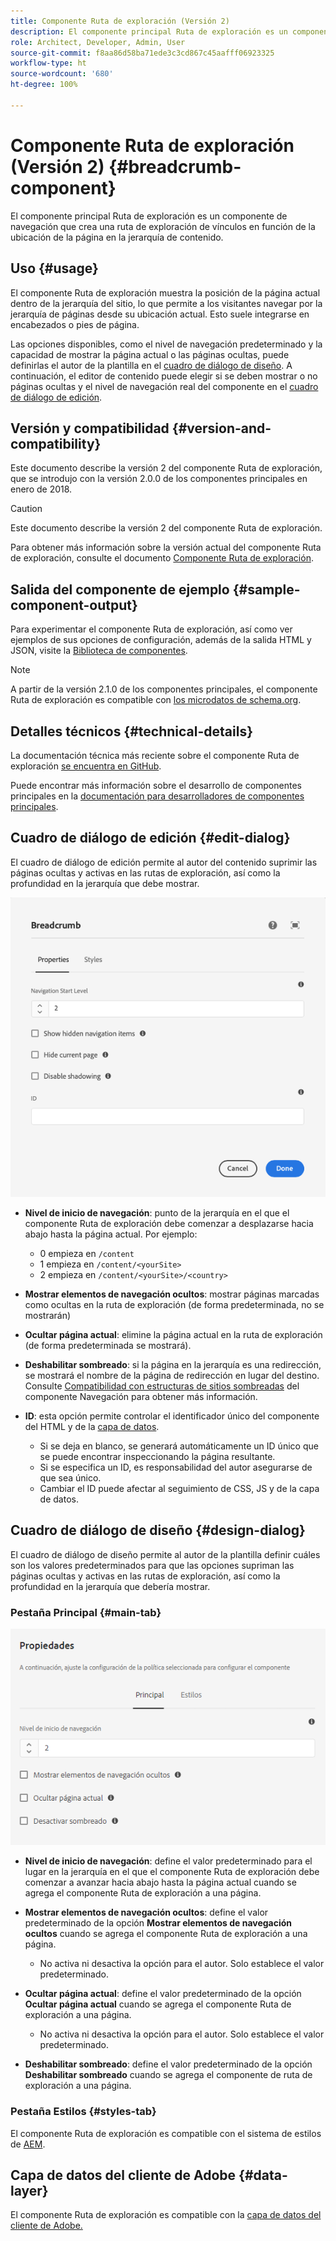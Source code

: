 ```yaml
---
title: Componente Ruta de exploración (Versión 2)
description: El componente principal Ruta de exploración es un componente de navegación que crea una ruta de exploración de vínculos en función de la ubicación de la página en la jerarquía de contenido.
role: Architect, Developer, Admin, User
source-git-commit: f8aa86d58ba71ede3c3cd867c45aafff06923325
workflow-type: ht
source-wordcount: '680'
ht-degree: 100%

---
```



# Componente Ruta de exploración (Versión 2) {#breadcrumb-component}

El componente principal Ruta de exploración es un componente de navegación que crea una ruta de exploración de vínculos en función de la ubicación de la página en la jerarquía de contenido.

## Uso {#usage}

El componente Ruta de exploración muestra la posición de la página actual dentro de la jerarquía del sitio, lo que permite a los visitantes navegar por la jerarquía de páginas desde su ubicación actual. Esto suele integrarse en encabezados o pies de página.

Las opciones disponibles, como el nivel de navegación predeterminado y la capacidad de mostrar la página actual o las páginas ocultas, puede definirlas el autor de la plantilla en el [cuadro de diálogo de diseño](#design-dialog). A continuación, el editor de contenido puede elegir si se deben mostrar o no páginas ocultas y el nivel de navegación real del componente en el [cuadro de diálogo de edición](#edit-dialog).

## Versión y compatibilidad {#version-and-compatibility}

Este documento describe la versión 2 del componente Ruta de exploración, que se introdujo con la versión 2.0.0 de los componentes principales en enero de 2018.

>[!CAUTION]
>
>Este documento describe la versión 2 del componente Ruta de exploración.
>
>Para obtener más información sobre la versión actual del componente Ruta de exploración, consulte el documento [Componente Ruta de exploración](/help/components/breadcrumb.md).

## Salida del componente de ejemplo {#sample-component-output}

Para experimentar el componente Ruta de exploración, así como ver ejemplos de sus opciones de configuración, además de la salida HTML y JSON, visite la [Biblioteca de componentes](https://adobe.com/go/aem_cmp_library_breadcrumb_es).

>[!NOTE]
>
>A partir de la versión 2.1.0 de los componentes principales, el componente Ruta de exploración es compatible con [los microdatos de schema.org](https://schema.org/BreadcrumbList).

## Detalles técnicos {#technical-details}

La documentación técnica más reciente sobre el componente Ruta de exploración [se encuentra en GitHub](https://adobe.com/go/aem_cmp_tech_breadcrumb_v2_es).

Puede encontrar más información sobre el desarrollo de componentes principales en la [documentación para desarrolladores de componentes principales](/help/developing/overview.md).

## Cuadro de diálogo de edición {#edit-dialog}

El cuadro de diálogo de edición permite al autor del contenido suprimir las páginas ocultas y activas en las rutas de exploración, así como la profundidad en la jerarquía que debe mostrar.

![Cuadro de diálogo de edición del componente Ruta de exploración](/help/assets/breadcrumb-edit.png)

* **Nivel de inicio de navegación**: punto de la jerarquía en el que el componente Ruta de exploración debe comenzar a desplazarse hacia abajo hasta la página actual. Por ejemplo:

   * 0 empieza en `/content`
   * 1 empieza en `/content/<yourSite>`
   * 2 empieza en `/content/<yourSite>/<country>`

* **Mostrar elementos de navegación ocultos**: mostrar páginas marcadas como ocultas en la ruta de exploración (de forma predeterminada, no se mostrarán)
* **Ocultar página actual**: elimine la página actual en la ruta de exploración (de forma predeterminada se mostrará).
* **Deshabilitar sombreado**: si la página en la jerarquía es una redirección, se mostrará el nombre de la página de redirección en lugar del destino. Consulte [Compatibilidad con estructuras de sitios sombreadas](../v1/navigation.md#shadow-structure) del componente Navegación para obtener más información.
* **ID**: esta opción permite controlar el identificador único del componente del HTML y de la [capa de datos](/help/developing/data-layer/overview.md).
   * Si se deja en blanco, se generará automáticamente un ID único que se puede encontrar inspeccionando la página resultante.
   * Si se especifica un ID, es responsabilidad del autor asegurarse de que sea único.
   * Cambiar el ID puede afectar al seguimiento de CSS, JS y de la capa de datos.

## Cuadro de diálogo de diseño {#design-dialog}

El cuadro de diálogo de diseño permite al autor de la plantilla definir cuáles son los valores predeterminados para que las opciones supriman las páginas ocultas y activas en las rutas de exploración, así como la profundidad en la jerarquía que debería mostrar.

### Pestaña Principal {#main-tab}

![](/help/assets/breadcrumb-design.png)

* **Nivel de inicio de navegación**: define el valor predeterminado para el lugar en la jerarquía en el que el componente Ruta de exploración debe comenzar a avanzar hacia abajo hasta la página actual cuando se agrega el componente Ruta de exploración a una página.
* **Mostrar elementos de navegación ocultos**: define el valor predeterminado de la opción **Mostrar elementos de navegación ocultos** cuando se agrega el componente Ruta de exploración a una página.

   * No activa ni desactiva la opción para el autor. Solo establece el valor predeterminado.

* **Ocultar página actual**: define el valor predeterminado de la opción **Ocultar página actual** cuando se agrega el componente Ruta de exploración a una página.

   * No activa ni desactiva la opción para el autor. Solo establece el valor predeterminado.

* **Deshabilitar sombreado**: define el valor predeterminado de la opción **Deshabilitar sombreado** cuando se agrega el componente de ruta de exploración a una página.

### Pestaña Estilos {#styles-tab}

El componente Ruta de exploración es compatible con el sistema de estilos de [AEM](/help/get-started/authoring.md#component-styling).

## Capa de datos del cliente de Adobe {#data-layer}

El componente Ruta de exploración es compatible con la [capa de datos del cliente de Adobe.](/help/developing/data-layer/overview.md)
